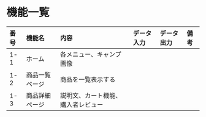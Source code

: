 # 機能一覧
|番号|機能名|内容|データ入力|データ出力|備考|
|:---|:---|:---|:----|:---|:---|
|1-1|ホーム|各メニュー、キャンプ画像||||
|1-2|商品一覧ページ|商品を一覧表示する||||
|1-3|商品詳細ページ|説明文、カート機能、購入者レビュー||||
